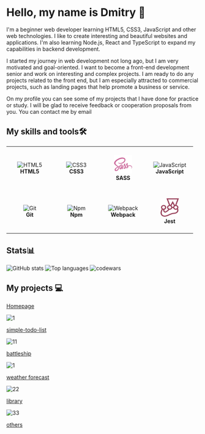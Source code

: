 # Hello, my name is Dmitry 👋

I'm a beginner web developer learning HTML5, CSS3, JavaScript and other web technologies. I like to create interesting and beautiful websites and applications. I'm also learning Node.js, React and TypeScript to expand my capabilities in backend development.

I started my journey in web development not long ago, but I am very motivated and goal-oriented. I want to become a front-end development senior and work on interesting and complex projects. I am ready to do any projects related to the front end, but I am especially attracted to commercial projects, such as landing pages that help promote a business or service.

On my profile you can see some of my projects that I have done for practice or study. I will be glad to receive feedback or cooperation proposals from you. You can contact me by email

## My skills and tools🛠️

<table>
  <tr>
    <td align="center" height="108" width="108">
      <img
        src="https://cdn.jsdelivr.net/gh/devicons/devicon/icons/html5/html5-plain.svg"
        width="48"
        height="48"
        alt="HTML5"
      />
      <br /><strong>HTML5</strong>
    </td>
    <td align="center" height="108" width="108">
      <img
        src="https://cdn.jsdelivr.net/gh/devicons/devicon/icons/css3/css3-plain.svg"
        width="48"
        height="48"
        alt="CSS3"
      />
      <br /><strong>CSS3</strong>
    </td>
    <td align="center" height="108" width="108">
      <img
        src='https://raw.githubusercontent.com/devicons/devicon/v2.15.1/icons/sass/sass-original.svg'
        width="48"
        height="48"
        alt="SASS"
      />
      <br /><strong>SASS</strong>
    </td>
        <td align="center" height="108" width="108">
      <img
        src="https://cdn.jsdelivr.net/gh/devicons/devicon/icons/javascript/javascript-plain.svg"
        width="48"
        height="48"
        alt="JavaScript"
      />
      <br /><strong>JavaScript</strong>
    </td>
  </tr>
  <tr>
    <td align="center" height="108" width="108">
      <img
        src="https://cdn.jsdelivr.net/gh/devicons/devicon/icons/git/git-original.svg"
        width="48"
        height="48"
        alt="Git"
      />
      <br /><strong>Git</strong>
    </td>
    <td align="center" height="108" width="108">
      <img
        src="https://cdn.jsdelivr.net/gh/devicons/devicon/icons/npm/npm-original-wordmark.svg"
        width="48"
        height="48"
        alt="Npm"
      />
      <br /><strong>Npm</strong>
    </td>
    <td align="center" height="108" width="108">
      <img
        src="https://cdn.jsdelivr.net/gh/devicons/devicon/icons/webpack/webpack-original.svg"
        width="48"
        height="48"
        alt="Webpack"
      />
      <br /><strong>Webpack</strong>
    </td>
    <td align="center" height="108" width="108">
      <img
        src="https://raw.githubusercontent.com/devicons/devicon/v2.15.1/icons/jest/jest-plain.svg"
        width="48"
        height="48"
        alt="Jest"
      />
      <br /><strong>Jest</strong>
    </td>
  </tr>
</table>

## Stats📊

<img src="https://github-readme-stats.vercel.app/api?username=kotovar&show_icons=true&theme=dark" alt="GitHub stats" />
<img src="https://github-readme-stats.vercel.app/api/top-langs/?username=kotovar&layout=compact&langs_count=8&theme=dark" alt="Top languages" />
<img src="https://www.codewars.com/users/Kotovar/badges/large?stroke=blue" alt="codewars" />

## My projects 💻

[Homepage](https://github.com/Kotovar/Homepage)

![1](https://github.com/Kotovar/kotovar/assets/77914431/8bcc1510-03ff-4fac-9ff7-c0eed1c39eb0)

[simple-todo-list](https://github.com/Kotovar/simple-todo-list)

![11](https://github.com/Kotovar/kotovar/assets/77914431/cb959263-a2f1-475f-87de-f52fa643d0e4)

[battleship](https://github.com/Kotovar/battleship_Odin)

![1](https://github.com/Kotovar/kotovar/assets/77914431/93f9f89d-f62b-4ef9-8c2e-4a455cb9b349)

[weather forecast](https://github.com/Kotovar/weather_app)

![22](https://github.com/Kotovar/kotovar/assets/77914431/be6bb7dd-6fb4-4daf-89e1-f8bc4adef649)

[library](https://github.com/Kotovar/library)

![33](https://github.com/Kotovar/kotovar/assets/77914431/d18341ac-d2c6-4be4-a318-c739b7c5af13)

[others](https://github.com/Kotovar?tab=repositories)
